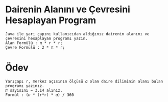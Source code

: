 # Dairenin Alanını ve Çevresini Hesaplayan Program

    Java ile yarı çapını kullanıcıdan aldığınız dairenin alanını ve çevresini hesaplayan programı yazın.
    Alan Formülü : π * r * r;
    Çevre Formülü : 2 * π * r;

# Ödev

    Yarıçapı r, merkez açısının ölçüsü 𝛼 olan daire diliminin alanı bulan programı yazınız.
    𝜋 sayısını = 3.14 alınız.
    Formül : (𝜋 * (r*r) * 𝛼) / 360